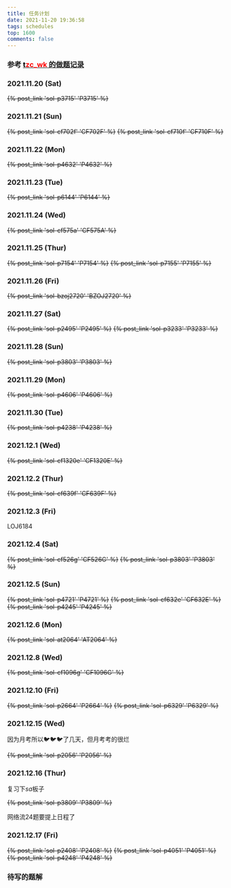 ```yaml
---
title: 任务计划
date: 2021-11-20 19:36:58
tags: schedules
top: 1600
comments: false
---
```


### 参考 [<font color=black>t</font><font color=red>zc_wk</font> 的做题记录](https://www.cnblogs.com/ET2006/p/rwjh.html)

### 2021.11.20 (Sat)
~~{% post_link 'sol-p3715' 'P3715' %}~~
### 2021.11.21 (Sun)
~~{% post_link 'sol-cf702f' 'CF702F' %}~~ ~~{% post_link 'sol-cf710f' 'CF710F' %}~~
### 2021.11.22 (Mon)
~~{% post_link 'sol-p4632' 'P4632' %}~~

### 2021.11.23 (Tue)
~~{% post_link 'sol-p6144' 'P6144' %}~~

### 2021.11.24 (Wed)
~~{% post_link 'sol-cf575a' 'CF575A' %}~~

### 2021.11.25 (Thur)
~~{% post_link 'sol-p7154' 'P7154' %}~~ ~~{% post_link 'sol-p7155' 'P7155' %}~~

### 2021.11.26 (Fri)
~~{% post_link 'sol-bzoj2720' 'BZOJ2720' %}~~

### 2021.11.27 (Sat)
~~{% post_link 'sol-p2495' 'P2495' %}~~ ~~{% post_link 'sol-p3233' 'P3233' %}~~

### 2021.11.28 (Sun)
~~{% post_link 'sol-p3803' 'P3803' %}~~

### 2021.11.29 (Mon)
~~{% post_link 'sol-p4606' 'P4606' %}~~

### 2021.11.30 (Tue)
~~{% post_link 'sol-p4238' 'P4238' %}~~

### 2021.12.1 (Wed)
~~{% post_link 'sol-cf1320e' 'CF1320E' %}~~

### 2021.12.2 (Thur)
~~{% post_link 'sol-cf639f' 'CF639F' %}~~

### 2021.12.3 (Fri)
LOJ6184

### 2021.12.4 (Sat)
~~{% post_link 'sol-cf526g' 'CF526G' %}~~ ~~{% post_link 'sol-p3803' 'P3803' %}~~

### 2021.12.5 (Sun)
~~{% post_link 'sol-p4721' 'P4721' %}~~ ~~{% post_link 'sol-cf632e' 'CF632E' %}~~ ~~{% post_link 'sol-p4245' 'P4245' %}~~

### 2021.12.6 (Mon)
~~{% post_link 'sol-at2064' 'AT2064' %}~~

### 2021.12.8 (Wed)
~~{% post_link 'sol-cf1096g' 'CF1096G' %}~~

### 2021.12.10 (Fri)
~~{% post_link 'sol-p2664' 'P2664' %}~~ ~~{% post_link 'sol-p6329' 'P6329' %}~~

### 2021.12.15 (Wed)
因为月考所以🐦🐦🐦了几天，但月考考的很烂

~~{% post_link 'sol-p2056' 'P2056' %}~~

### 2021.12.16 (Thur)
复习下$sa$板子

~~{% post_link 'sol-p3809' 'P3809' %}~~

网络流$24$题要提上日程了

### 2021.12.17 (Fri)
~~{% post_link 'sol-p2408' 'P2408' %}~~ ~~{% post_link 'sol-p4051' 'P4051' %}~~ ~~{% post_link 'sol-p4248' 'P4248' %}~~

### 待写的题解
